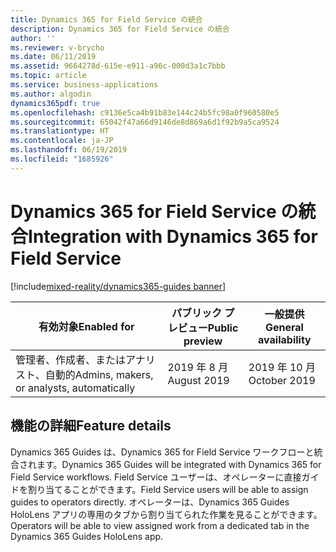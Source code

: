 ```yaml
---
title: Dynamics 365 for Field Service の統合
description: Dynamics 365 for Field Service の統合
author: ''
ms.reviewer: v-brycho
ms.date: 06/11/2019
ms.assetid: 9664278d-615e-e911-a96c-000d3a1c7bbb
ms.topic: article
ms.service: business-applications
ms.author: algodin
dynamics365pdf: true
ms.openlocfilehash: c9136e5ca4b91b83e144c24b5fc98a0f960580e5
ms.sourcegitcommit: 65042f47a66d9146de8d869a6d1f92b9a5ca9524
ms.translationtype: HT
ms.contentlocale: ja-JP
ms.lasthandoff: 06/19/2019
ms.locfileid: "1685926"
---
```

# <a name="integration-with-dynamics-365-for-field-service"></a><span data-ttu-id="17d42-103">Dynamics 365 for Field Service の統合</span><span class="sxs-lookup"><span data-stu-id="17d42-103">Integration with Dynamics 365 for Field Service</span></span>
[!include[mixed-reality/dynamics365-guides banner](../includes/mixed-reality/dynamics365-guides.md)]

| <span data-ttu-id="17d42-104">有効対象</span><span class="sxs-lookup"><span data-stu-id="17d42-104">Enabled for</span></span>    |  <span data-ttu-id="17d42-105">パブリック プレビュー</span><span class="sxs-lookup"><span data-stu-id="17d42-105">Public preview</span></span> | <span data-ttu-id="17d42-106">一般提供</span><span class="sxs-lookup"><span data-stu-id="17d42-106">General availability</span></span> | 
| ---------- | ---------- |---------- |
|<span data-ttu-id="17d42-107">管理者、作成者、またはアナリスト、自動的</span><span class="sxs-lookup"><span data-stu-id="17d42-107">Admins, makers, or analysts, automatically</span></span>|<span data-ttu-id="17d42-108">2019 年 8 月</span><span class="sxs-lookup"><span data-stu-id="17d42-108">August 2019</span></span>| <span data-ttu-id="17d42-109">2019 年 10 月</span><span class="sxs-lookup"><span data-stu-id="17d42-109">October 2019</span></span>|






## <a name="feature-details"></a><span data-ttu-id="17d42-110">機能の詳細</span><span class="sxs-lookup"><span data-stu-id="17d42-110">Feature details</span></span>
<!--feature detail start -->
<span data-ttu-id="17d42-111">Dynamics 365 Guides は、Dynamics 365 for Field Service ワークフローと統合されます。</span><span class="sxs-lookup"><span data-stu-id="17d42-111">Dynamics 365 Guides will be integrated with Dynamics 365 for Field Service workflows.</span></span> <span data-ttu-id="17d42-112">Field Service ユーザーは、オペレーターに直接ガイドを割り当てることができます。</span><span class="sxs-lookup"><span data-stu-id="17d42-112">Field Service users will be able to assign guides to operators directly.</span></span> <span data-ttu-id="17d42-113">オペレーターは、Dynamics 365 Guides HoloLens アプリの専用のタブから割り当てられた作業を見ることができます。</span><span class="sxs-lookup"><span data-stu-id="17d42-113">Operators will be able to view assigned work from a dedicated tab in the Dynamics 365 Guides HoloLens app.</span></span>
<!--feature detail end -->











